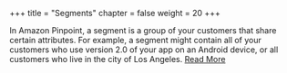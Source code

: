 +++
title = "Segments"
chapter = false
weight = 20
+++



In Amazon Pinpoint, a segment is a group of your customers that share certain attributes. For example, a segment might contain all of your customers who use version 2.0 of your app on an Android device, or all customers who live in the city of Los Angeles.  [Read More](https://docs.aws.amazon.com/pinpoint/latest/userguide/segments.html)

